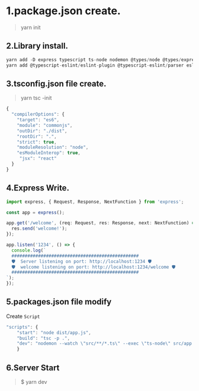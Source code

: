 # 1.package.json create.

> yarn init

## 2.Library install.

```typescript
yarn add -D express typescript ts-node nodemon @types/node @types/express
yarn add @typescript-eslint/eslint-plugin @typescript-eslint/parser eslint eslint-config-prettier eslint-plugin-prettier prettier
```

## 3.tsconfig.json file create.

> yarn tsc -init

```typescript
{
  "compilerOptions": {
    "target": "es6",
    "module": "commonjs",
    "outDir": "./dist",
    "rootDir": ".",
    "strict": true,
    "moduleResolution": "node",
    "esModuleInterop": true,
     "jsx": "react"
  }
}
```

## 4.Express Write.
```typescript
import express, { Request, Response, NextFunction } from 'express';

const app = express();

app.get('/welcome', (req: Request, res: Response, next: NextFunction) => {
  res.send('welcome!');
});

app.listen('1234', () => {
  console.log(`
  ################################################
  🛡️  Server listening on port: http://localhost:1234 🛡️
  🛡️  welcome listening on port: http://localhost:1234/welcome 🛡️
  ################################################
`);
});
```

## 5.packages.json file modify

Create `Script`

```typescript
"scripts": {
    "start": "node dist/app.js",
    "build": "tsc -p .",
    "dev": "nodemon --watch \"src/**/*.ts\" --exec \"ts-node\" src/app.ts"
    }
```

## 6.Server Start

> $ yarn dev